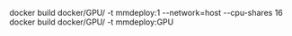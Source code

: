 docker build docker/GPU/ -t mmdeploy:1 --network=host --cpu-shares 16
docker build docker/GPU/ -t mmdeploy:GPU